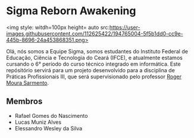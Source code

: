
# Sigma Reborn Awakening
<img style: witdh=100px height= auto src:https://user-images.githubusercontent.com/112625422/194765004-5f5b1dd0-cc9e-445b-8696-24a453868351.png>

Olá, nós somos a Equipe Sigma, somos estudantes do Instituto Federal de Educação, Ciência e Tecnologia do Ceará (IFCE), e atualmente estamos cursando o 6° período do curso técnico integrado em informática. Este repósitório servirá para um projeto desenvolvido para a disciplina de Práticas Profissionais III, que será supervisionado pelo professor [Roger Moura Sarmento](https://github.com/rogermsarmento).</p>

## Membros

- Rafael Gomes do Nascimento
- Lucas Muniz Alves
- Elessandro Wesley da Silva


